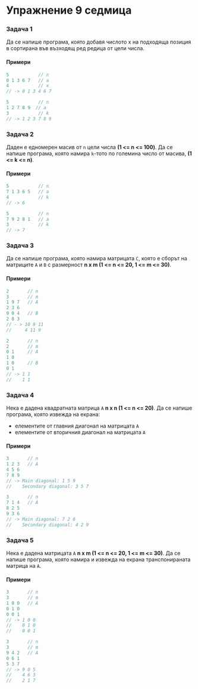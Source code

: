 Упражнение 9 седмица
====================

### Задача 1 ###

Да се напише програма, която добавя числото х на подходяща позиция в сортирана във възходящ ред редица от цели числа.

#### Примери ####

```c++
5           // n
0 1 3 6 7   // a
4           // x
// -> 0 1 3 4 6 7

5           // n
1 2 7 8 9  // a
3           // k
// -> 1 2 3 7 8 9
```

### Задача 2 ###

Даден е едномерен масив от ```n``` цели числа **(1 <= n <= 100)**. Да се напише програма, която намира ```k```-тото по големина число от масива, **(1 <= k <= n)**.

#### Примери ####

```c++
5           // n
7 1 3 6 5   // a
4           // k
// -> 6

5           // n
7 9 2 8 1   // a
3           // k
// -> 7
```


### Задача 3 ###

Да се напише програма, която намира матрицата ```C```, която е сборът на матриците ```A``` и ```B``` с размерност **n x m (1 <= n <= 20, 1 <= m <= 30)**.

#### Примери ####

```c++
2       // n
3       // m
1 9 7   // A
2 3 6
9 0 4   // B
2 8 3
// - > 10 9 11
//     4 11 9

2       // n
2       // m
0 1     // A
1 0
1 0     // B
0 1
// -> 1 1
//    1 1
```

### Задача 4 ###

Нека е дадена квадратната матрица ```А``` **n x n (1 <= n <= 20)**. Да се напише програма, която извежда на екрана:
* елементите от главния диагонал на матрицата ```А```
* елементите от вторичния диагонал на матрицата ```А```

#### Примери ####

```c++
3       // n
1 2 3   // A
4 5 6
7 8 9
// -> Main diagonal: 1 5 9
//    Secondary diagonal: 3 5 7

3       // n
7 1 4   // A
8 2 5
9 3 6
// -> Main diagonal: 7 2 6
//    Secondary diagonal: 4 2 9
```

### Задача 5 ###

Нека е дадена матрицата ```A``` **n x m (1 <= n <= 20, 1 <= m <= 30)**. Да се напише програма, която намира и извежда на екрана транспонираната матрица на ```A```.

#### Примери ####

```c++
3       // n
3       // m
1 0 0   // A
0 1 0
0 0 1
// -> 1 0 0
//    0 1 0
//    0 0 1

3       // n
3       // m
9 4 2   // A
0 6 1
5 3 7
// -> 9 0 5
//    4 6 3
//    2 1 7
```



